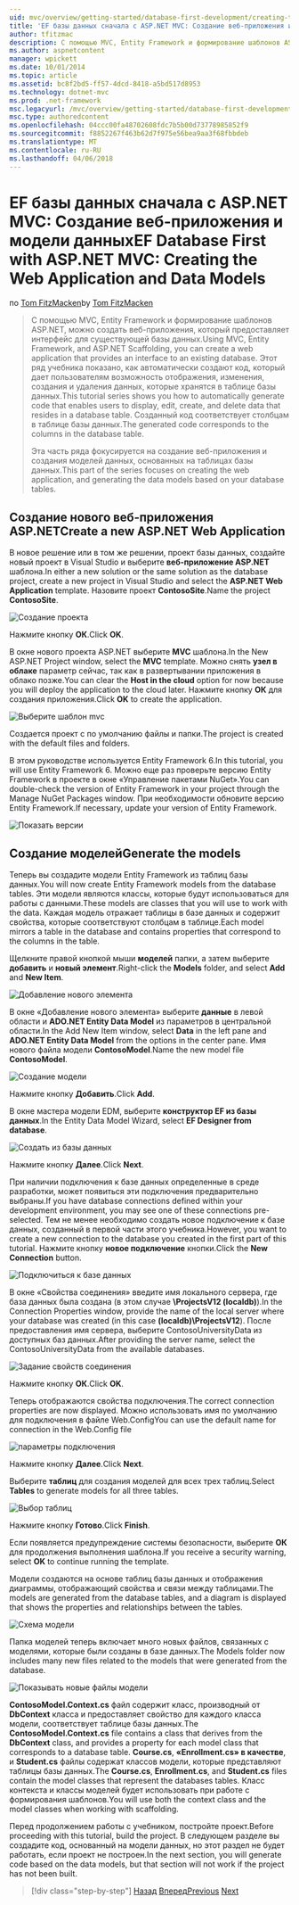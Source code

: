 ```yaml
---
uid: mvc/overview/getting-started/database-first-development/creating-the-web-application
title: 'EF базы данных сначала с ASP.NET MVC: Создание веб-приложения и модели данных | Документы Microsoft'
author: tfitzmac
description: С помощью MVC, Entity Framework и формирование шаблонов ASP.NET, можно создать веб-приложения, который предоставляет интерфейс для существующей базы данных. Этот учебник seri...
ms.author: aspnetcontent
manager: wpickett
ms.date: 10/01/2014
ms.topic: article
ms.assetid: bc8f2bd5-ff57-4dcd-8418-a5bd517d8953
ms.technology: dotnet-mvc
ms.prod: .net-framework
msc.legacyurl: /mvc/overview/getting-started/database-first-development/creating-the-web-application
msc.type: authoredcontent
ms.openlocfilehash: 04ccc00fa48702608fdc7b5b00d73778985852f9
ms.sourcegitcommit: f8852267f463b62d7f975e56bea9aa3f68fbbdeb
ms.translationtype: MT
ms.contentlocale: ru-RU
ms.lasthandoff: 04/06/2018
---
```

<a name="ef-database-first-with-aspnet-mvc-creating-the-web-application-and-data-models"></a><span data-ttu-id="3711d-104">EF базы данных сначала с ASP.NET MVC: Создание веб-приложения и модели данных</span><span class="sxs-lookup"><span data-stu-id="3711d-104">EF Database First with ASP.NET MVC: Creating the Web Application and Data Models</span></span>
====================
<span data-ttu-id="3711d-105">по [Tom FitzMacken](https://github.com/tfitzmac)</span><span class="sxs-lookup"><span data-stu-id="3711d-105">by [Tom FitzMacken](https://github.com/tfitzmac)</span></span>

> <span data-ttu-id="3711d-106">С помощью MVC, Entity Framework и формирование шаблонов ASP.NET, можно создать веб-приложения, который предоставляет интерфейс для существующей базы данных.</span><span class="sxs-lookup"><span data-stu-id="3711d-106">Using MVC, Entity Framework, and ASP.NET Scaffolding, you can create a web application that provides an interface to an existing database.</span></span> <span data-ttu-id="3711d-107">Этот ряд учебника показано, как автоматически создают код, который дает пользователям возможность отображения, изменения, создания и удаления данных, которые хранятся в таблице базы данных.</span><span class="sxs-lookup"><span data-stu-id="3711d-107">This tutorial series shows you how to automatically generate code that enables users to display, edit, create, and delete data that resides in a database table.</span></span> <span data-ttu-id="3711d-108">Созданный код соответствует столбцам в таблице базы данных.</span><span class="sxs-lookup"><span data-stu-id="3711d-108">The generated code corresponds to the columns in the database table.</span></span>
> 
> <span data-ttu-id="3711d-109">Эта часть ряда фокусируется на создание веб-приложения и создания моделей данных, основанных на таблицах базы данных.</span><span class="sxs-lookup"><span data-stu-id="3711d-109">This part of the series focuses on creating the web application, and generating the data models based on your database tables.</span></span>


## <a name="create-a-new-aspnet-web-application"></a><span data-ttu-id="3711d-110">Создание нового веб-приложения ASP.NET</span><span class="sxs-lookup"><span data-stu-id="3711d-110">Create a new ASP.NET Web Application</span></span>

<span data-ttu-id="3711d-111">В новое решение или в том же решении, проект базы данных, создайте новый проект в Visual Studio и выберите **веб-приложение ASP.NET** шаблона.</span><span class="sxs-lookup"><span data-stu-id="3711d-111">In either a new solution or the same solution as the database project, create a new project in Visual Studio and select the **ASP.NET Web Application** template.</span></span> <span data-ttu-id="3711d-112">Назовите проект **ContosoSite**.</span><span class="sxs-lookup"><span data-stu-id="3711d-112">Name the project **ContosoSite**.</span></span>

![Создание проекта](creating-the-web-application/_static/image1.png)

<span data-ttu-id="3711d-114">Нажмите кнопку **ОК**.</span><span class="sxs-lookup"><span data-stu-id="3711d-114">Click **OK**.</span></span>

<span data-ttu-id="3711d-115">В окне нового проекта ASP.NET выберите **MVC** шаблона.</span><span class="sxs-lookup"><span data-stu-id="3711d-115">In the New ASP.NET Project window, select the **MVC** template.</span></span> <span data-ttu-id="3711d-116">Можно снять **узел в облаке** параметр сейчас, так как в развертывании приложения в облако позже.</span><span class="sxs-lookup"><span data-stu-id="3711d-116">You can clear the **Host in the cloud** option for now because you will deploy the application to the cloud later.</span></span> <span data-ttu-id="3711d-117">Нажмите кнопку **ОК** для создания приложения.</span><span class="sxs-lookup"><span data-stu-id="3711d-117">Click **OK** to create the application.</span></span>

![Выберите шаблон mvc](creating-the-web-application/_static/image2.png)

<span data-ttu-id="3711d-119">Создается проект с по умолчанию файлы и папки.</span><span class="sxs-lookup"><span data-stu-id="3711d-119">The project is created with the default files and folders.</span></span>

<span data-ttu-id="3711d-120">В этом руководстве используется Entity Framework 6.</span><span class="sxs-lookup"><span data-stu-id="3711d-120">In this tutorial, you will use Entity Framework 6.</span></span> <span data-ttu-id="3711d-121">Можно еще раз проверьте версию Entity Framework в проекте в окне «Управление пакетами NuGet».</span><span class="sxs-lookup"><span data-stu-id="3711d-121">You can double-check the version of Entity Framework in your project through the Manage NuGet Packages window.</span></span> <span data-ttu-id="3711d-122">При необходимости обновите версию Entity Framework.</span><span class="sxs-lookup"><span data-stu-id="3711d-122">If necessary, update your version of Entity Framework.</span></span>

![Показать версии](creating-the-web-application/_static/image3.png)

## <a name="generate-the-models"></a><span data-ttu-id="3711d-124">Создание моделей</span><span class="sxs-lookup"><span data-stu-id="3711d-124">Generate the models</span></span>

<span data-ttu-id="3711d-125">Теперь вы создадите модели Entity Framework из таблиц базы данных.</span><span class="sxs-lookup"><span data-stu-id="3711d-125">You will now create Entity Framework models from the database tables.</span></span> <span data-ttu-id="3711d-126">Эти модели являются классы, которые будут использоваться для работы с данными.</span><span class="sxs-lookup"><span data-stu-id="3711d-126">These models are classes that you will use to work with the data.</span></span> <span data-ttu-id="3711d-127">Каждая модель отражает таблицы в базе данных и содержит свойства, которые соответствуют столбцам в таблице.</span><span class="sxs-lookup"><span data-stu-id="3711d-127">Each model mirrors a table in the database and contains properties that correspond to the columns in the table.</span></span>

<span data-ttu-id="3711d-128">Щелкните правой кнопкой мыши **моделей** папки, а затем выберите **добавить** и **новый элемент**.</span><span class="sxs-lookup"><span data-stu-id="3711d-128">Right-click the **Models** folder, and select **Add** and **New Item**.</span></span>

![Добавление нового элемента](creating-the-web-application/_static/image4.png)

<span data-ttu-id="3711d-130">В окне «Добавление нового элемента» выберите **данные** в левой области и **ADO.NET Entity Data Model** из параметров в центральной области.</span><span class="sxs-lookup"><span data-stu-id="3711d-130">In the Add New Item window, select **Data** in the left pane and **ADO.NET Entity Data Model** from the options in the center pane.</span></span> <span data-ttu-id="3711d-131">Имя нового файла модели **ContosoModel**.</span><span class="sxs-lookup"><span data-stu-id="3711d-131">Name the new model file **ContosoModel**.</span></span>

![Создание модели](creating-the-web-application/_static/image5.png)

<span data-ttu-id="3711d-133">Нажмите кнопку **Добавить**.</span><span class="sxs-lookup"><span data-stu-id="3711d-133">Click **Add**.</span></span>

<span data-ttu-id="3711d-134">В окне мастера модели EDM, выберите **конструктор EF из базы данных**.</span><span class="sxs-lookup"><span data-stu-id="3711d-134">In the Entity Data Model Wizard, select **EF Designer from database**.</span></span>

![Создать из базы данных](creating-the-web-application/_static/image6.png)

<span data-ttu-id="3711d-136">Нажмите кнопку **Далее**.</span><span class="sxs-lookup"><span data-stu-id="3711d-136">Click **Next**.</span></span>

<span data-ttu-id="3711d-137">При наличии подключения к базе данных определенные в среде разработки, может появиться эти подключения предварительно выбраны.</span><span class="sxs-lookup"><span data-stu-id="3711d-137">If you have database connections defined within your development environment, you may see one of these connections pre-selected.</span></span> <span data-ttu-id="3711d-138">Тем не менее необходимо создать новое подключение к базе данных, созданный в первой части этого учебника.</span><span class="sxs-lookup"><span data-stu-id="3711d-138">However, you want to create a new connection to the database you created in the first part of this tutorial.</span></span> <span data-ttu-id="3711d-139">Нажмите кнопку **новое подключение** кнопки.</span><span class="sxs-lookup"><span data-stu-id="3711d-139">Click the **New Connection** button.</span></span>

![Подключиться к базе данных](creating-the-web-application/_static/image7.png)

<span data-ttu-id="3711d-141">В окне «Свойства соединения» введите имя локального сервера, где база данных была создана (в этом случае **\ProjectsV12 (localdb)**).</span><span class="sxs-lookup"><span data-stu-id="3711d-141">In the Connection Properties window, provide the name of the local server where your database was created (in this case **(localdb)\ProjectsV12**).</span></span> <span data-ttu-id="3711d-142">После предоставления имя сервера, выберите ContosoUniversityData из доступных баз данных.</span><span class="sxs-lookup"><span data-stu-id="3711d-142">After providing the server name, select the ContosoUniversityData from the available databases.</span></span>

![Задание свойств соединения](creating-the-web-application/_static/image8.png)

<span data-ttu-id="3711d-144">Нажмите кнопку **ОК**.</span><span class="sxs-lookup"><span data-stu-id="3711d-144">Click **OK**.</span></span>

<span data-ttu-id="3711d-145">Теперь отображаются свойства подключения.</span><span class="sxs-lookup"><span data-stu-id="3711d-145">The correct connection properties are now displayed.</span></span> <span data-ttu-id="3711d-146">Можно использовать имя по умолчанию для подключения в файле Web.Config</span><span class="sxs-lookup"><span data-stu-id="3711d-146">You can use the default name for connection in the Web.Config file</span></span>

![параметры подключения](creating-the-web-application/_static/image9.png)

<span data-ttu-id="3711d-148">Нажмите кнопку **Далее**.</span><span class="sxs-lookup"><span data-stu-id="3711d-148">Click **Next**.</span></span>

<span data-ttu-id="3711d-149">Выберите **таблиц** для создания моделей для всех трех таблиц.</span><span class="sxs-lookup"><span data-stu-id="3711d-149">Select **Tables** to generate models for all three tables.</span></span>

![Выбор таблиц](creating-the-web-application/_static/image10.png)

<span data-ttu-id="3711d-151">Нажмите кнопку **Готово**.</span><span class="sxs-lookup"><span data-stu-id="3711d-151">Click **Finish**.</span></span>

<span data-ttu-id="3711d-152">Если появляется предупреждение системы безопасности, выберите **ОК** для продолжения выполнения шаблона.</span><span class="sxs-lookup"><span data-stu-id="3711d-152">If you receive a security warning, select **OK** to continue running the template.</span></span>

<span data-ttu-id="3711d-153">Модели создаются на основе таблиц базы данных и отображения диаграммы, отображающий свойства и связи между таблицами.</span><span class="sxs-lookup"><span data-stu-id="3711d-153">The models are generated from the database tables, and a diagram is displayed that shows the properties and relationships between the tables.</span></span>

![Схема модели](creating-the-web-application/_static/image11.png)

<span data-ttu-id="3711d-155">Папка моделей теперь включает много новых файлов, связанных с моделями, которые были созданы в базе данных.</span><span class="sxs-lookup"><span data-stu-id="3711d-155">The Models folder now includes many new files related to the models that were generated from the database.</span></span>

![Показывать новые файлы модели](creating-the-web-application/_static/image12.png)

<span data-ttu-id="3711d-157">**ContosoModel.Context.cs** файл содержит класс, производный от **DbContext** класса и предоставляет свойство для каждого класса модели, соответствует таблице базы данных.</span><span class="sxs-lookup"><span data-stu-id="3711d-157">The **ContosoModel.Context.cs** file contains a class that derives from the **DbContext** class, and provides a property for each model class that corresponds to a database table.</span></span> <span data-ttu-id="3711d-158">**Course.cs**, **«Enrollment.cs» в качестве**, и **Student.cs** файлы содержат классов модели, которые представляют таблицы базы данных.</span><span class="sxs-lookup"><span data-stu-id="3711d-158">The **Course.cs**, **Enrollment.cs**, and **Student.cs** files contain the model classes that represent the databases tables.</span></span> <span data-ttu-id="3711d-159">Класс контекста и классы моделей будет использовать при работе с формирования шаблонов.</span><span class="sxs-lookup"><span data-stu-id="3711d-159">You will use both the context class and the model classes when working with scaffolding.</span></span>

<span data-ttu-id="3711d-160">Перед продолжением работы с учебником, постройте проект.</span><span class="sxs-lookup"><span data-stu-id="3711d-160">Before proceeding with this tutorial, build the project.</span></span> <span data-ttu-id="3711d-161">В следующем разделе вы создадите код, основанный на модели данных, но этот раздел не будет работать, если проект не построен.</span><span class="sxs-lookup"><span data-stu-id="3711d-161">In the next section, you will generate code based on the data models, but that section will not work if the project has not been built.</span></span>

> [!div class="step-by-step"]
> <span data-ttu-id="3711d-162">[Назад](setting-up-database.md)
> [Вперед](generating-views.md)</span><span class="sxs-lookup"><span data-stu-id="3711d-162">[Previous](setting-up-database.md)
[Next](generating-views.md)</span></span>
